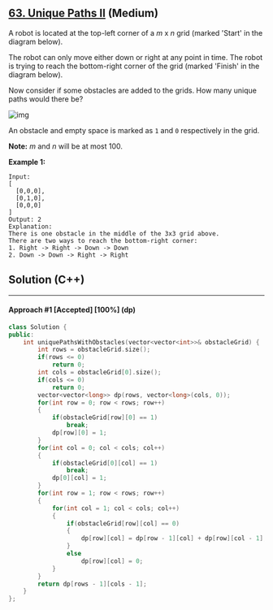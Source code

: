 ## [63. Unique Paths II](https://leetcode.com/problems/unique-paths-ii/) (Medium)

A robot is located at the top-left corner of a *m* x *n* grid (marked 'Start' in the diagram below).

  

The robot can only move either down or right at any point in time. The robot is trying to reach the bottom-right corner of the grid (marked 'Finish' in the diagram below).

  

Now consider if some obstacles are added to the grids. How many unique paths would there be?

  

![img](https://assets.leetcode.com/uploads/2018/10/22/robot_maze.png)

  

An obstacle and empty space is marked as `1` and `0` respectively in the grid.

  

**Note:** *m* and *n* will be at most 100.

  

**Example 1:**

  

```
Input:
[
  [0,0,0],
  [0,1,0],
  [0,0,0]
]
Output: 2
Explanation:
There is one obstacle in the middle of the 3x3 grid above.
There are two ways to reach the bottom-right corner:
1. Right -> Right -> Down -> Down
2. Down -> Down -> Right -> Right
```

## Solution (C++)

---

#### Approach #1  [Accepted] [100%] (dp)

```c++
class Solution {
public:
    int uniquePathsWithObstacles(vector<vector<int>>& obstacleGrid) {
        int rows = obstacleGrid.size();
        if(rows <= 0)
            return 0;
        int cols = obstacleGrid[0].size();
        if(cols <= 0)
            return 0;
        vector<vector<long>> dp(rows, vector<long>(cols, 0));
        for(int row = 0; row < rows; row++)
        {
            if(obstacleGrid[row][0] == 1)
                break;
            dp[row][0] = 1;
        }
        for(int col = 0; col < cols; col++)
        {
            if(obstacleGrid[0][col] == 1)
                break;
            dp[0][col] = 1;
        }
        for(int row = 1; row < rows; row++)
        {
            for(int col = 1; col < cols; col++)
            {
                if(obstacleGrid[row][col] == 0)
                {
                    dp[row][col] = dp[row - 1][col] + dp[row][col - 1];
                }
                else
                    dp[row][col] = 0;
            }
        }
        return dp[rows - 1][cols - 1];
    }
};
```

